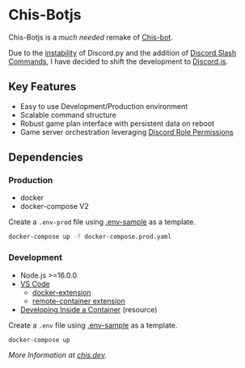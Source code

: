# Chis-Botjs

Chis-Botjs is a *much needed* remake of [Chis-bot](https://github.com/Chrisae9/chis-bot).  

Due to the [instability](https://gist.github.com/Rapptz/4a2f62751b9600a31a0d3c78100287f1) of Discord.py and the addition of [Discord Slash Commands](https://support.discord.com/hc/en-us/articles/1500000368501-Slash-Commands-FAQ#:~:text=Slash%20Commands%20are%20the%20new,command%20right%20the%20first%20time.), I have decided to shift the development to [Discord.js](https://discord.js.org/#/docs/discord.js/stable/general/welcome). 

## Key Features

- Easy to use Development/Production environment
- Scalable command structure
- Robust game plan interface with persistent data on reboot
- Game server orchestration leveraging [Discord Role Permissions](https://support.discord.com/hc/en-us/articles/214836687-Role-Management-101)


## Dependencies

### Production
- docker
- docker-compose V2

Create a `.env-prod` file using [.env-sample](./.sample-env) as a template.

```bash
docker-compose up -f docker-compose.prod.yaml
```

### Development
- Node.js >=16.0.0
- [VS Code](https://code.visualstudio.com/)
  -  [docker-extension](https://code.visualstudio.com/docs/containers/overview)
  -  [remote-container extension](https://marketplace.visualstudio.com/items?itemName=ms-vscode-remote.remote-containers)
- [Developing Inside a Container](https://code.visualstudio.com/docs/remote/containers) (resource)

Create a `.env` file using [.env-sample](./.sample-env) as a template.

```bash
docker-compose up
```

*More Information at [chis.dev](https://chis.dev/chis-botjs/).*
